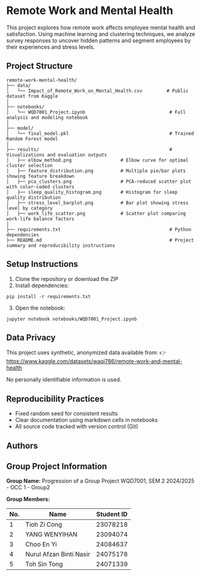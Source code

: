 # Remote Work and Mental Health

This project explores how remote work affects employee mental health and satisfaction. Using machine learning and clustering techniques, we analyze survey responses to uncover hidden patterns and segment employees by their experiences and stress levels.

## Project Structure

```
remote-work-mental-health/
├── data/
│   └── Impact_of_Remote_Work_on_Mental_Health.csv         # Public dataset from Kaggle
│
├── notebooks/
│   └── WQD7001_Project.ipynb                               # Full analysis and modeling notebook
│
├── model/
│   └── final_model.pkl                                     # Trained Random Forest model
│
├── results/                                                # Visualizations and evaluation outputs
│   ├── elbow_method.png                  # Elbow curve for optimal cluster selection
│   ├── feature_distribution.png          # Multiple pie/bar plots showing feature breakdown
│   ├── pca_clusters.png                  # PCA-reduced scatter plot with color-coded clusters
│   ├── sleep_quality_histogram.png       # Histogram for sleep quality distribution
│   ├── stress_level_barplot.png          # Bar plot showing stress level by category
│   ├── work_life_scatter.png             # Scatter plot comparing work-life balance factors
│
├── requirements.txt                                        # Python dependencies
├── README.md                                               # Project summary and reproducibility instructions

```

## Setup Instructions

1. Clone the repository or download the ZIP
2. Install dependencies:
```
pip install -r requirements.txt
```
3. Open the notebook:
```
jupyter notebook notebooks/WQD7001_Project.ipynb
```

## Data Privacy

This project uses synthetic, anonymized data available from:
👉 https://www.kaggle.com/datasets/waqi786/remote-work-and-mental-health

No personally identifiable information is used.

## Reproducibility Practices

- Fixed random seed for consistent results
- Clear documentation using markdown cells in notebooks
- All source code tracked with version control (Git)

## Authors

## Group Project Information

**Group Name:** Progression of a Group Project WQD7001, SEM 2 2024/2025 - OCC 1 - Group2

**Group Members:**

| No. | Name                        | Student ID |
|-----|-----------------------------|------------|
| 1   | Tioh Zi Cong                | 23078218   |
| 2   | YANG WENYIHAN               | 23094074   |
| 3   | Choo En Yi                  | 24084637   |
| 4   | Nurul Afzan Binti Nasir     | 24075178   |
| 5   | Toh Sin Tong                | 24071339   |

